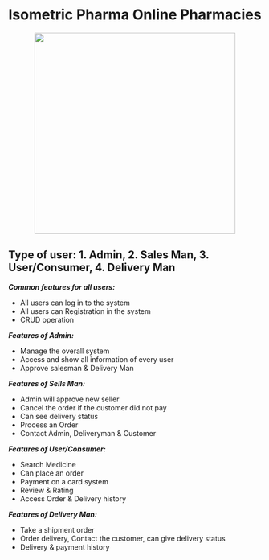 # Isometric Pharma Online Pharmacies 
<p align="center"><a href="https://laravel.com" target="_blank"><img src="https://raw.githubusercontent.com/laravel/art/master/logo-lockup/5%20SVG/2%20CMYK/1%20Full%20Color/laravel-logolockup-cmyk-red.svg" width="400"></a></p>


## Type of user: 1. Admin, 2. Sales Man, 3. User/Consumer, 4. Delivery Man
***Common features for all users:***
* All users can log in to the system
* All users can Registration in the system
* CRUD operation

***Features of Admin:***
*	Manage the overall system
*	Access and show all information of every user
*	Approve salesman & Delivery Man

***Features of Sells Man:***
*	Admin will approve new seller 
*	Cancel the order if the customer did not pay
*	Can see delivery status
*	Process an Order
*	Contact Admin, Deliveryman & Customer

***Features of User/Consumer:***
*	Search Medicine
*	Can place an order
*	Payment on a card system
*	Review & Rating
*	Access Order & Delivery history

***Features of Delivery Man:***
*	Take a shipment order
*	Order delivery, Contact the customer, can give delivery status 
*	Delivery & payment history
